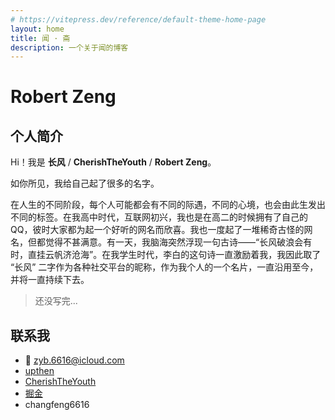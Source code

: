 ```yaml
---
# https://vitepress.dev/reference/default-theme-home-page
layout: home
title: 闻 · 斋
description: 一个关于闻的博客
---
```


# Robert Zeng

## 个人简介

Hi！我是 **长风** / **CherishTheYouth** / **Robert Zeng**。

如你所见，我给自己起了很多的名字。

在人生的不同阶段，每个人可能都会有不同的际遇，不同的心境，也会由此生发出不同的标签。在我高中时代，互联网初兴，我也是在高二的时候拥有了自己的 QQ，彼时大家都为起一个好听的网名而欣喜。我也一度起了一堆稀奇古怪的网名，但都觉得不甚满意。有一天，我脑海突然浮现一句古诗——“长风破浪会有时，直挂云帆济沧海”。在我学生时代，李白的这句诗一直激励着我，我因此取了 “长风” 二字作为各种社交平台的昵称，作为我个人的一个名片，一直沿用至今，并将一直持续下去。

> 还没写完...



## 联系我

- 📧 zyb.6616@icloud.com
- <div flex items-center gap-x-1><div class="i-uil-github-alt inline-block" /> <a href="https://github.com/upthen" op:60 hover:op90>upthen</a></div>
- <div flex items-center gap-x-1><div class="i-fa6-brands-github-alt inline-block" /> <a href="https://github.com/cherishtheyouth" op:60 hover:op90>CherishTheYouth</a></div>
- <div flex items-center gap-x-1><div class="i-fa6-brands-blogger-b inline-block" /> <a href="https://juejin.cn/user/4248168662043367" op:60 hover:op90>掘金</a></div>
- <div flex items-center gap-x-1><div class="i-simple-icons-wechat inline-block" /> <span  op:60 hover:op90 cursor-pointer class="underline-slide-in">changfeng6616</span></div>
